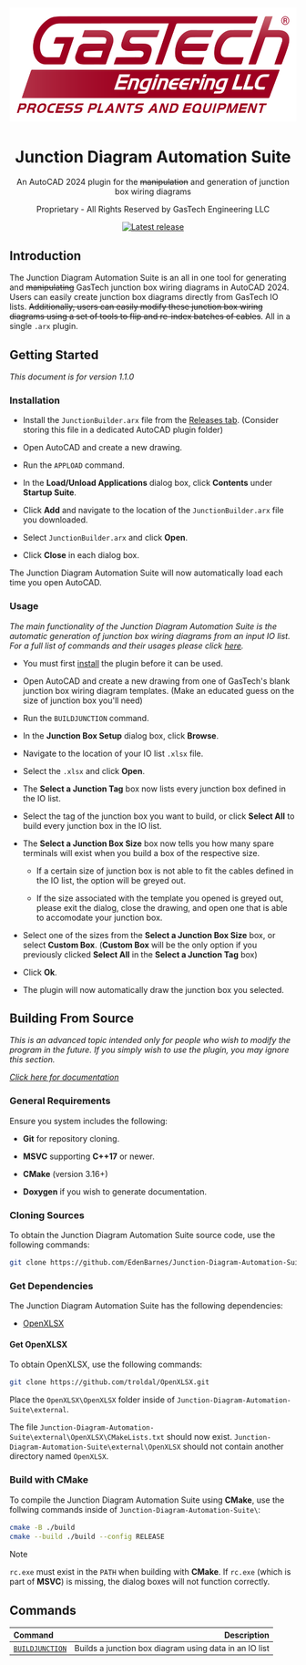 <h2 align="center">
    <a href="https://github.com/EdenBarnes/Junction-Diagram-Automation-Suite" target="blank_">
        <img height="200" alt="GasTech Logo" src="docs/images/GasTech_logo.png" />
    </a>
</h2>

<div align="center">

# Junction Diagram Automation Suite

An AutoCAD 2024 plugin for the ~~manipulation~~ and generation of junction box wiring diagrams

Proprietary - All Rights Reserved by GasTech Engineering LLC

[![Latest release](https://img.shields.io/github/v/release/edenbarnes/Junction-Diagram-Automation-Suite)](https://github.com/EdenBarnes/Junction-Diagram-Automation-Suite/releases/tag/v1.1.0)

</div>

## Introduction

The Junction Diagram Automation Suite is an all in one tool for generating and ~~manipulating~~ GasTech junction box wiring diagrams in AutoCAD 2024. Users can easily create junction box diagrams directly from GasTech IO lists. ~~Additionally, users can easily modify these junction box wiring diagrams using a set of tools to flip and re-index batches of cables~~. All in a single `.arx` plugin.

## Getting Started

*This document is for version 1.1.0*

### Installation

* Install the `JunctionBuilder.arx` file from the <a href="https://github.com/EdenBarnes/Junction-Diagram-Automation-Suite/releases">Releases tab</a>. (Consider storing this file in a dedicated AutoCAD plugin folder)

* Open AutoCAD and create a new drawing.

* Run the `APPLOAD` command.

* In the **Load/Unload Applications** dialog box, click **Contents** under **Startup Suite**.

* Click **Add** and navigate to the location of the `JunctionBuilder.arx` file you downloaded.

* Select `JunctionBuilder.arx` and click **Open**.

* Click **Close** in each dialog box.

The Junction Diagram Automation Suite will now automatically load each time you open AutoCAD.

### Usage

*The main functionality of the Junction Diagram Automation Suite is the automatic generation of junction box wiring diagrams from an input IO list. For a full list of commands and their usages please click [here](#commands).*

* You must first [install](#installation) the plugin before it can be used.

* Open AutoCAD and create a new drawing from one of GasTech's blank junction box wiring diagram templates. (Make an educated guess on the size of junction box you'll need)

* Run the `BUILDJUNCTION` command.

* In the **Junction Box Setup** dialog box, click **Browse**.

* Navigate to the location of your IO list `.xlsx` file.

* Select the `.xlsx` and click **Open**.

* The **Select a Junction Tag** box now lists every junction box defined in the IO list.

* Select the tag of the junction box you want to build, or click **Select All** to build every junction box in the IO list.

* The **Select a Junction Box Size** box now tells you how many spare terminals will exist when you build a box of the respective size.

    * If a certain size of junction box is not able to fit the cables defined in the IO list, the option will be greyed out.

    * If the size associated with the template you opened is greyed out, please exit the dialog, close the drawing, and open one that is able to accomodate your junction box.

* Select one of the sizes from the **Select a Junction Box Size** box, or select **Custom Box**. (**Custom Box** will be the only option if you previously clicked **Select All** in the **Select a Junction Tag** box)

* Click **Ok**.

* The plugin will now automatically draw the junction box you selected.

## Building From Source

*This is an advanced topic intended only for people who wish to modify the program in the future. If you simply wish to use the plugin, you may ignore this section.*

[*Click here for documentation*](https://edenbarnes.github.io/Junction-Diagram-Automation-Suite/docs/html/index.html)

### General Requirements

Ensure you system includes the following:

 * **Git** for repository cloning.

 * **MSVC** supporting **C++17** or newer.

 * **CMake** (version 3.16+)

 * **Doxygen** if you wish to generate documentation.

### Cloning Sources

To obtain the Junction Diagram Automation Suite source code, use the following commands:

``` bash
git clone https://github.com/EdenBarnes/Junction-Diagram-Automation-Suite.git
```

### Get Dependencies

The Junction Diagram Automation Suite has the following dependencies:

* [OpenXLSX](https://github.com/troldal/OpenXLSX)

#### Get OpenXLSX

To obtain OpenXLSX, use the following commands:

``` bash
git clone https://github.com/troldal/OpenXLSX.git
```

Place the `OpenXLSX\OpenXLSX` folder inside of `Junction-Diagram-Automation-Suite\external`.

The file `Junction-Diagram-Automation-Suite\external\OpenXLSX\CMakeLists.txt` should now exist.  `Junction-Diagram-Automation-Suite\external\OpenXLSX` should not contain another directory named `OpenXLSX`.

### Build with CMake

To compile the Junction Diagram Automation Suite using **CMake**, use the follwing commands inside of `Junction-Diagram-Automation-Suite\`:

``` bash
cmake -B ./build
cmake --build ./build --config RELEASE
```

> [!NOTE]
> `rc.exe` must exist in the `PATH` when building with **CMake**. If `rc.exe` (which is part of **MSVC**) is missing, the dialog boxes will not function correctly.

## Commands

| Command                   | Description                                            |
| :---                      |                                                   ---: |
| [`BUILDJUNCTION`](#usage) | Builds a junction box diagram using data in an IO list |